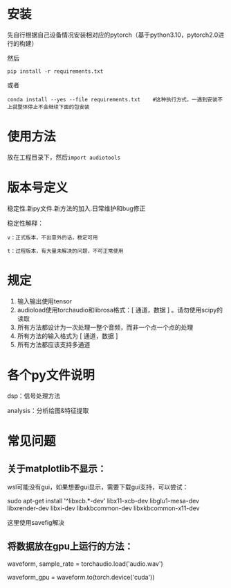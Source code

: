 # 安装

先自行根据自己设备情况安装相对应的pytorch（基于python3.10，pytorch2.0进行的构建）

然后

```
pip install -r requirements.txt
```

或者

```
conda install --yes --file requirements.txt    #这种执行方式，一遇到安装不上就整体停止不会继续下面的包安装
```

# 使用方法

放在工程目录下，然后`import audiotools`

# 版本号定义

稳定性.新py文件.新方法的加入.日常维护和bug修正

稳定性解释：

    v：正式版本，不出意外的话，稳定可用

    t：过程版本，有大量未解决的问题，不可正常使用

# 规定

1. 输入输出使用tensor
2. audioload使用torchaudio和librosa格式：[ 通道，数据 ] 。请勿使用scipy的读取
3. 所有方法都设计为一次处理一整个音频，而非一个点一个点的处理
4. 所有方法的输入格式为 [ 通道，数据 ]
5. 所有方法都应该支持多通道

# 各个py文件说明

dsp：信号处理方法

analysis：分析绘图&特征提取

# 常见问题

## 关于matplotlib不显示：

wsl可能没有gui，如果想要gui显示，需要下载gui支持，可以尝试：

sudo apt-get install '^libxcb.*-dev' libx11-xcb-dev libglu1-mesa-dev libxrender-dev libxi-dev libxkbcommon-dev libxkbcommon-x11-dev

这里使用savefig解决

## 将数据放在gpu上运行的方法：

waveform, sample_rate = torchaudio.load('audio.wav')

waveform_gpu = waveform.to(torch.device('cuda'))
